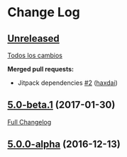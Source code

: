 # Change Log

## [Unreleased](https://github.com/SemanticWebBuilder/SWBRepositoryManager/tree/HEAD)

[Todos los cambios](https://github.com/SemanticWebBuilder/SWBRepositoryManager/compare/5.0-beta.1...HEAD)

**Merged pull requests:**

- Jitpack dependencies [\#2](https://github.com/SemanticWebBuilder/SWBRepositoryManager/pull/2) ([haxdai](https://github.com/haxdai))

## [5.0-beta.1](https://github.com/SemanticWebBuilder/SWBRepositoryManager/tree/5.0-beta.1) (2017-01-30)
[Full Changelog](https://github.com/SemanticWebBuilder/SWBRepositoryManager/compare/5.0.0-alpha...5.0-beta.1)

## [5.0.0-alpha](https://github.com/SemanticWebBuilder/SWBRepositoryManager/tree/5.0.0-alpha) (2016-12-13)
